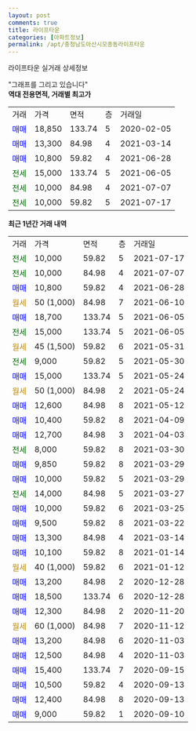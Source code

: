 ```yaml
---
layout: post
comments: true
title: 라이프타운
categories: [아파트정보]
permalink: /apt/충청남도아산시모종동라이프타운
---
```


라이프타운 실거래 상세정보

<script type="text/javascript">
  google.charts.load('current', {'packages':['line', 'corechart']});
  google.charts.setOnLoadCallback(drawChart);

  function drawChart() {
    var data = new google.visualization.DataTable();
    data.addColumn('date', '거래일');
    data.addColumn('number', "매매");
    data.addColumn('number', "전세");
    data.addColumn('number', "전매");

    data.addRows([[new Date(Date.parse("2021-07-17")), null, 10000, null], [new Date(Date.parse("2021-07-07")), null, 10000, null], [new Date(Date.parse("2021-06-28")), 10800, null, null], [new Date(Date.parse("2021-06-10")), null, null, null], [new Date(Date.parse("2021-06-05")), 18700, null, null], [new Date(Date.parse("2021-06-05")), null, 15000, null], [new Date(Date.parse("2021-05-31")), null, null, null], [new Date(Date.parse("2021-05-30")), null, 9000, null], [new Date(Date.parse("2021-05-24")), 15000, null, null], [new Date(Date.parse("2021-05-24")), null, null, null], [new Date(Date.parse("2021-05-12")), 12600, null, null], [new Date(Date.parse("2021-04-09")), 10400, null, null], [new Date(Date.parse("2021-04-03")), 12700, null, null], [new Date(Date.parse("2021-03-30")), null, 8000, null], [new Date(Date.parse("2021-03-29")), 9850, null, null], [new Date(Date.parse("2021-03-29")), 10000, null, null], [new Date(Date.parse("2021-03-27")), null, 14000, null], [new Date(Date.parse("2021-03-25")), 10000, null, null], [new Date(Date.parse("2021-03-22")), 9500, null, null], [new Date(Date.parse("2021-03-14")), 13300, null, null], [new Date(Date.parse("2021-01-14")), 10100, null, null], [new Date(Date.parse("2021-01-12")), null, null, null], [new Date(Date.parse("2020-12-28")), 13200, null, null], [new Date(Date.parse("2020-12-28")), 18500, null, null], [new Date(Date.parse("2020-11-20")), 12300, null, null], [new Date(Date.parse("2020-11-12")), null, null, null], [new Date(Date.parse("2020-11-03")), 13200, null, null], [new Date(Date.parse("2020-11-03")), 12500, null, null], [new Date(Date.parse("2020-09-15")), 15400, null, null], [new Date(Date.parse("2020-09-13")), 10500, null, null], [new Date(Date.parse("2020-09-13")), 12400, null, null], [new Date(Date.parse("2020-09-10")), 9000, null, null]]);

    var options = {
      hAxis: {
        format: 'yyyy/MM/dd'
      },    
      lineWidth: 0,
      pointsVisible: true,    
      title: '최근 1년간 유형별 실거래가 분포',
      legend: { position: 'bottom' }
    };

    var formatter = new google.visualization.NumberFormat({pattern:'###,###'} );
    formatter.format(data, 1);
    formatter.format(data, 2);
    
    setTimeout(function() {
        var chart = new google.visualization.LineChart(document.getElementById('columnchart_material'));
        chart.draw(data, (options));
        document.getElementById('loading').style.display = 'none';
    }, 200);
  }
</script>


<div id="loading" style="z-index:20; display: block; margin-left: 0px">"그래프를 그리고 있습니다"</div>
<div id="columnchart_material" style="width: 95%; margin-left: 0px; display: block"></div>
<!-- contents start -->
<b>역대 전용면적, 거래별 최고가</b>
<table class="sortable">
    <tr>
      <td>거래</td>
      <td>가격</td>
      <td>면적</td>
      <td>층</td>
      <td>거래일</td>
    </tr>
        <tr>
          <td><a style="color: blue">매매</a></td>
          <td>18,850</td>
          <td>133.74</td>
          <td>5</td>
          <td>2020-02-05</td>
        </tr>            <tr>
          <td><a style="color: blue">매매</a></td>
          <td>13,300</td>
          <td>84.98</td>
          <td>4</td>
          <td>2021-03-14</td>
        </tr>            <tr>
          <td><a style="color: blue">매매</a></td>
          <td>10,800</td>
          <td>59.82</td>
          <td>4</td>
          <td>2021-06-28</td>
        </tr>        
        <tr>
              <td><a style="color: darkgreen">전세</a></td>
              <td>15,000</td>
              <td>133.74</td>
              <td>5</td>
              <td>2021-06-05</td>
            </tr>            <tr>
              <td><a style="color: darkgreen">전세</a></td>
              <td>10,000</td>
              <td>84.98</td>
              <td>4</td>
              <td>2021-07-07</td>
            </tr>            <tr>
              <td><a style="color: darkgreen">전세</a></td>
              <td>10,000</td>
              <td>59.82</td>
              <td>5</td>
              <td>2021-07-17</td>
            </tr>        
    
</table>

<b>최근 1년간 거래 내역</b>

<table class="sortable">
    <tr>
      <td>거래</td>
      <td>가격</td>
      <td>면적</td>
      <td>층</td>
      <td>거래일</td>
    </tr>
    <tr>
      <td><a style="color: darkgreen">전세</a></td>
      <td>10,000</td>
      <td>59.82</td>
      <td>5</td>
      <td>2021-07-17</td>
    </tr>          <tr>
      <td><a style="color: darkgreen">전세</a></td>
      <td>10,000</td>
      <td>84.98</td>
      <td>4</td>
      <td>2021-07-07</td>
    </tr>          <tr>
      <td><a style="color: blue">매매</a></td>
      <td>10,800</td>
      <td>59.82</td>
      <td>4</td>
      <td>2021-06-28</td>
    </tr>          <tr>
      <td><a style="color: darkgoldenrod">월세</a></td>
      <td>50 (1,000)</td>
      <td>84.98</td>
      <td>7</td>
      <td>2021-06-10</td>
    </tr>          <tr>
      <td><a style="color: blue">매매</a></td>
      <td>18,700</td>
      <td>133.74</td>
      <td>5</td>
      <td>2021-06-05</td>
    </tr>          <tr>
      <td><a style="color: darkgreen">전세</a></td>
      <td>15,000</td>
      <td>133.74</td>
      <td>5</td>
      <td>2021-06-05</td>
    </tr>          <tr>
      <td><a style="color: darkgoldenrod">월세</a></td>
      <td>45 (1,500)</td>
      <td>59.82</td>
      <td>6</td>
      <td>2021-05-31</td>
    </tr>          <tr>
      <td><a style="color: darkgreen">전세</a></td>
      <td>9,000</td>
      <td>59.82</td>
      <td>5</td>
      <td>2021-05-30</td>
    </tr>          <tr>
      <td><a style="color: blue">매매</a></td>
      <td>15,000</td>
      <td>133.74</td>
      <td>5</td>
      <td>2021-05-24</td>
    </tr>          <tr>
      <td><a style="color: darkgoldenrod">월세</a></td>
      <td>50 (1,000)</td>
      <td>84.98</td>
      <td>2</td>
      <td>2021-05-24</td>
    </tr>          <tr>
      <td><a style="color: blue">매매</a></td>
      <td>12,600</td>
      <td>84.98</td>
      <td>8</td>
      <td>2021-05-12</td>
    </tr>          <tr>
      <td><a style="color: blue">매매</a></td>
      <td>10,400</td>
      <td>59.82</td>
      <td>8</td>
      <td>2021-04-09</td>
    </tr>          <tr>
      <td><a style="color: blue">매매</a></td>
      <td>12,700</td>
      <td>84.98</td>
      <td>3</td>
      <td>2021-04-03</td>
    </tr>          <tr>
      <td><a style="color: darkgreen">전세</a></td>
      <td>8,000</td>
      <td>59.82</td>
      <td>8</td>
      <td>2021-03-30</td>
    </tr>          <tr>
      <td><a style="color: blue">매매</a></td>
      <td>9,850</td>
      <td>59.82</td>
      <td>8</td>
      <td>2021-03-29</td>
    </tr>          <tr>
      <td><a style="color: blue">매매</a></td>
      <td>10,000</td>
      <td>59.82</td>
      <td>5</td>
      <td>2021-03-29</td>
    </tr>          <tr>
      <td><a style="color: darkgreen">전세</a></td>
      <td>14,000</td>
      <td>84.98</td>
      <td>5</td>
      <td>2021-03-27</td>
    </tr>          <tr>
      <td><a style="color: blue">매매</a></td>
      <td>10,000</td>
      <td>59.82</td>
      <td>6</td>
      <td>2021-03-25</td>
    </tr>          <tr>
      <td><a style="color: blue">매매</a></td>
      <td>9,500</td>
      <td>59.82</td>
      <td>8</td>
      <td>2021-03-22</td>
    </tr>          <tr>
      <td><a style="color: blue">매매</a></td>
      <td>13,300</td>
      <td>84.98</td>
      <td>4</td>
      <td>2021-03-14</td>
    </tr>          <tr>
      <td><a style="color: blue">매매</a></td>
      <td>10,100</td>
      <td>59.82</td>
      <td>8</td>
      <td>2021-01-14</td>
    </tr>          <tr>
      <td><a style="color: darkgoldenrod">월세</a></td>
      <td>40 (1,000)</td>
      <td>59.82</td>
      <td>6</td>
      <td>2021-01-12</td>
    </tr>          <tr>
      <td><a style="color: blue">매매</a></td>
      <td>13,200</td>
      <td>84.98</td>
      <td>2</td>
      <td>2020-12-28</td>
    </tr>          <tr>
      <td><a style="color: blue">매매</a></td>
      <td>18,500</td>
      <td>133.74</td>
      <td>6</td>
      <td>2020-12-28</td>
    </tr>          <tr>
      <td><a style="color: blue">매매</a></td>
      <td>12,300</td>
      <td>84.98</td>
      <td>2</td>
      <td>2020-11-20</td>
    </tr>          <tr>
      <td><a style="color: darkgoldenrod">월세</a></td>
      <td>60 (1,000)</td>
      <td>84.98</td>
      <td>7</td>
      <td>2020-11-12</td>
    </tr>          <tr>
      <td><a style="color: blue">매매</a></td>
      <td>13,200</td>
      <td>84.98</td>
      <td>6</td>
      <td>2020-11-03</td>
    </tr>          <tr>
      <td><a style="color: blue">매매</a></td>
      <td>12,500</td>
      <td>84.98</td>
      <td>4</td>
      <td>2020-11-03</td>
    </tr>          <tr>
      <td><a style="color: blue">매매</a></td>
      <td>15,400</td>
      <td>133.74</td>
      <td>7</td>
      <td>2020-09-15</td>
    </tr>          <tr>
      <td><a style="color: blue">매매</a></td>
      <td>10,500</td>
      <td>59.82</td>
      <td>4</td>
      <td>2020-09-13</td>
    </tr>          <tr>
      <td><a style="color: blue">매매</a></td>
      <td>12,400</td>
      <td>84.98</td>
      <td>8</td>
      <td>2020-09-13</td>
    </tr>          <tr>
      <td><a style="color: blue">매매</a></td>
      <td>9,000</td>
      <td>59.82</td>
      <td>1</td>
      <td>2020-09-10</td>
    </tr>      </table>
<!-- contents end -->    

